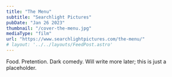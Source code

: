 ```yaml
---
title: "The Menu"
subtitle: "Searchlight Pictures"
pubDate: "Jan 26 2023"
thumbnail: "/cover-the-menu.jpg"
mediaType: "film"
url: "https://www.searchlightpictures.com/the-menu/"
# layout: '../../layouts/FeedPost.astro'
---
```


Food. Pretention. Dark comedy. Will write more later; this is just a placeholder.